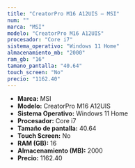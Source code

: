```yaml
---
title: "CreatorPro M16 A12UIS — MSI"
num: ""
marca: "MSI"
modelo: "CreatorPro M16 A12UIS"
procesador: "Core i7"
sistema_operativo: "Windows 11 Home"
almacenamiento_mb: "2000"
ram_gb: "16"
tamano_pantalla: "40.64"
touch_screen: "No"
precio: "1162.40"
---
```

<ul>
<li><strong>Marca:</strong> MSI</li>
<li><strong>Modelo:</strong> CreatorPro M16 A12UIS</li>
<li><strong>Sistema Operativo:</strong> Windows 11 Home</li>
<li><strong>Procesador:</strong> Core i7 </li>
<li><strong>Tamaño de pantalla:</strong> 40.64</li>
<li><strong>Touch Screen:</strong> No</li>
<li><strong>RAM (GB):</strong> 16</li>
<li><strong>Almacenamiento (MB):</strong> 2000</li>
<li><strong>Precio:</strong> 1162.40</li>
</ul>